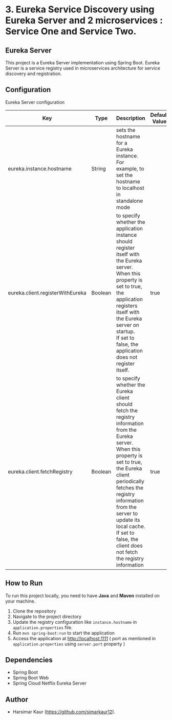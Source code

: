 # 3. Eureka Service Discovery using Eureka Server and 2 microservices : Service One and Service Two.
## Eureka Server

This project is a Eureka Server implementation using Spring Boot.
Eureka Server is a service registry used in microservices architecture for service discovery and registration.

## Configuration

Eureka Server configuration

| Key                              | Type    | Description                                                                                                                                                                                                                                                                                                                    | Default Value |
|----------------------------------|---------|--------------------------------------------------------------------------------------------------------------------------------------------------------------------------------------------------------------------------------------------------------------------------------------------------------------------------------|---------------|
| eureka.instance.hostname         | String  | sets the hostname for a Eureka instance. For example, to set the hostname to localhost in standalone mode                                                                                                                                                                                                                      |               | 
| eureka.client.registerWithEureka | Boolean | to specify whether the application instance should register itself with the Eureka server. <br/>When this property is set to true, the application registers itself with the Eureka server on startup. <br/>If set to false, the application does not register itself.                                                         | true          |
| eureka.client.fetchRegistry      | Boolean | to specify whether the Eureka client should fetch the registry information from the Eureka server. <br/>When this property is set to true, the Eureka client periodically fetches the registry information from the server to update its local cache. <br/>If set to false, the client does not fetch the registry information | true          |

## How to Run

To run this project locally, you need to have **Java** and **Maven** installed on your machine.

1. Clone the repository
2. Navigate to the project directory
3. Update the registry configuration like `instance.hostname` in `application.properties` file.
4. Run `mvn spring-boot:run` to start the application
5. Access the application at [http://localhost:1111](http://localhost:1111) ( port as mentioned in `application.properties`
   using `server.port` property )

## Dependencies

- Spring Boot
- Spring Boot Web
- Spring Cloud Netflix Eureka Server

## Author

- Harsimar Kaur (https://github.com/simarkaur12).